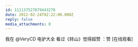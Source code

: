 ```yaml
---
id: 111137527879443278
date: 2012-02-24T02:22:00.000Z
reply: false
media_attachments: 0
---
```


我在 @VeryCD 电驴大全 看过《转山》觉得超赞 ：赞 [在线观看] ​​​​

